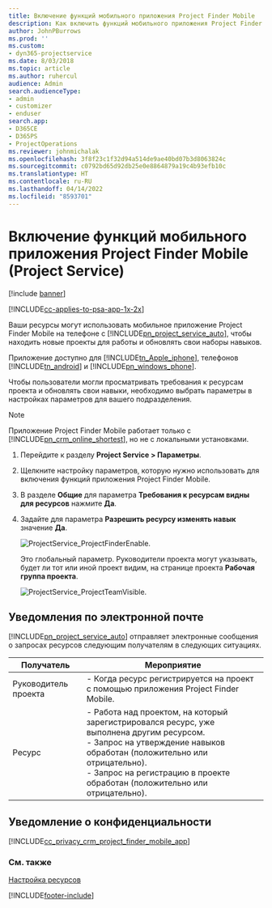 ```yaml
---
title: Включение функций мобильного приложения Project Finder Mobile
description: Как включить функций мобильного приложения Project Finder Mobile для Project Service
author: JohnPBurrows
ms.prod: ''
ms.custom:
- dyn365-projectservice
ms.date: 8/03/2018
ms.topic: article
ms.author: ruhercul
audience: Admin
search.audienceType:
- admin
- customizer
- enduser
search.app:
- D365CE
- D365PS
- ProjectOperations
ms.reviewer: johnmichalak
ms.openlocfilehash: 3f8f23c1f32d94a514de9ae40bd07b3d8063824c
ms.sourcegitcommit: c0792bd65d92db25e0e8864879a19c4b93efb10c
ms.translationtype: HT
ms.contentlocale: ru-RU
ms.lasthandoff: 04/14/2022
ms.locfileid: "8593701"
---
```

# <a name="enable-project-finder-mobile-app-features-project-service"></a>Включение функций мобильного приложения Project Finder Mobile (Project Service)

[!include [banner](../includes/psa-now-project-operations.md)]

[!INCLUDE[cc-applies-to-psa-app-1x-2x](../includes/cc-applies-to-psa-app-1x-2x.md)]

Ваши ресурсы могут использовать мобильное приложение Project Finder Mobile на телефоне с [!INCLUDE[pn_project_service_auto](../includes/pn-project-service-auto.md)], чтобы находить новые проекты для работы и обновлять свои наборы навыков.  
  
 Приложение доступно для [!INCLUDE[tn_Apple_iphone](../includes/tn-apple-iphone.md)], телефонов [!INCLUDE[tn_android](../includes/tn-android.md)] и [!INCLUDE[pn_windows_phone](../includes/pn-windows-phone.md)].  
    
 Чтобы пользователи могли просматривать требования к ресурсам проекта и обновлять свои навыки, необходимо выбрать параметры в настройках параметров для вашего подразделения.
  
> [!NOTE]
>  Приложение Project Finder Mobile работает только с [!INCLUDE[pn_crm_online_shortest](../includes/pn-crm-online-shortest.md)], но не с локальными установками.  
  
1. Перейдите к разделу **Project Service > Параметры**.  
  
2. Щелкните настройку параметров, которую нужно использовать для включения функций приложения Project Finder Mobile.  
  
3. В разделе **Общие** для параметра **Требования к ресурсам видны для ресурсов** нажмите **Да**.  
  
4. Задайте для параметра **Разрешить ресурсу изменять навык** значение **Да**.  
  
   ![ProjectService_ProjectFinderEnable.](../psa/media/project-service-project-finder-enable.png "ProjectService_ProjectFinderEnable")  
  
   Это глобальный параметр. Руководители проекта могут указывать, будет ли тот или иной проект видим, на странице проекта **Рабочая группа проекта**.  
  
   ![ProjectService_ProjectTeamVisible.](../psa/media/project-service-project-team-visible.png "ProjectService_ProjectTeamVisible")  
  
## <a name="email-notifications"></a>Уведомления по электронной почте  
 [!INCLUDE[pn_project_service_auto](../includes/pn-project-service-auto.md)] отправляет электронные сообщения о запросах ресурсов следующим получателям в следующих ситуациях.  
  
|Получатель|Мероприятие|  
|---------------|-----------|  
|Руководитель проекта|- Когда ресурс регистрируется на проект с помощью приложения Project Finder Mobile.|  
|Ресурс|- Работа над проектом, на который зарегистрировался ресурс, уже выполнена другим ресурсом.<br />- Запрос на утверждение навыков обработан (положительно или отрицательно).<br />- Запрос на регистрацию в проекте обработан (положительно или отрицательно).|  
  
## <a name="privacy-notice"></a>Уведомление о конфиденциальности  
 [!INCLUDE[cc_privacy_crm_project_finder_mobile_app](../includes/cc-privacy-crm-project-finder-mobile-app.md)]  
  
### <a name="see-also"></a>См. также  
 [Настройка ресурсов](../psa/set-up-resources.md)


[!INCLUDE[footer-include](../includes/footer-banner.md)]
